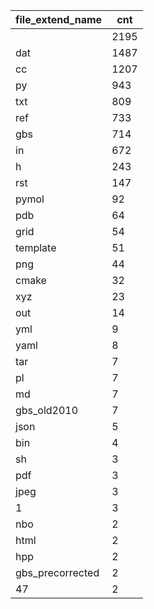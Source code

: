 | file_extend_name | cnt  |
|------------------|------|
|                  | 2195 |
| dat              | 1487 |
| cc               | 1207 |
| py               | 943  |
| txt              | 809  |
| ref              | 733  |
| gbs              | 714  |
| in               | 672  |
| h                | 243  |
| rst              | 147  |
| pymol            | 92   |
| pdb              | 64   |
| grid             | 54   |
| template         | 51   |
| png              | 44   |
| cmake            | 32   |
| xyz              | 23   |
| out              | 14   |
| yml              | 9    |
| yaml             | 8    |
| tar              | 7    |
| pl               | 7    |
| md               | 7    |
| gbs_old2010      | 7    |
| json             | 5    |
| bin              | 4    |
| sh               | 3    |
| pdf              | 3    |
| jpeg             | 3    |
| 1                | 3    |
| nbo              | 2    |
| html             | 2    |
| hpp              | 2    |
| gbs_precorrected | 2    |
| 47               | 2    |
